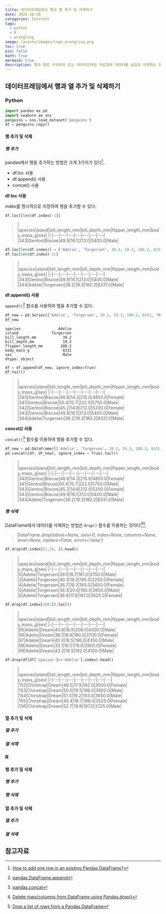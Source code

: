 ```yaml
---
title: 데이터프레임에서 행과 열 추가 및 삭제하기
date: 2024-10-20
categories: Interest
tags:
  - python
  - R
  - wrangling
image: /assets/images/logo_wrangling.png
toc: true
pin: false
math: true
mermaid: true
description: 행과 열로 구성되어 있는 데이터프레임 자료형에 데이터를 삽입과 삭제하는 방법을 알아 본다.
---
```

## 데이터프레임에서 행과 열 추가 및 삭제하기

### Python

```python
import pandas as pd
import seaborn as sns
penguins = sns.load_dataset('penguins')
df = penguins.copy()
```

#### 행 추가 및 삭제

##### 행 추가

pandas에서 행을 추가하는 방법은 크게 3가지가 있다[^1].

- df.loc 사용
- df.append() 사용
- concat() 사용

**df.loc 사용**

index를 명시적으로 지정하여 행을 추가할 수 있다.

```python
df.loc[[len(df.index)-1]]
```

> | |species|island|bill_length_mm|bill_depth_mm|flipper_length_mm|body_mass_g|sex|
|-|---|---|---|---|---|---|---|
|343|Gentoo|Biscoe|49.9|16.1|213.0|5400.0|Male|

```python
df.loc[len(df.index)] = ['Adelie', 'Torgersen', 39.2, 19.3, 180.2, 8331, 'Male']
df.loc[len(df.index)-2:]
```

> | |species|island|bill_length_mm|bill_depth_mm|flipper_length_mm|body_mass_g|sex|
|-|---|---|---|---|---|---|---|
|343|Gentoo|Biscoe|49.9|16.1|213.0|5400.0|Male|
|344|Adelie|Torgersen|39.2|19.3|180.2|8331.0|Male|

**df.append() 사용**

`append()`[^append] 함수를 사용하여 행을 추가할 수 있다.

```python
df_new = pd.Series(['Adelie', 'Torgersen', 39.2, 19.3, 180.2, 8331, 'Male'], index = df.columns)
df_new
```

	species                 Adelie
	island               Torgersen
	bill_length_mm            39.2
	bill_depth_mm             19.3
	flipper_length_mm        180.2
	body_mass_g               8331
	sex                       Male
	dtype: object

```python
df = df.append(df_new, ignore_index=True)
df.tail()
```

> | |species|island|bill_length_mm|bill_depth_mm|flipper_length_mm|body_mass_g|sex|
|-|---|---|---|---|---|---|---|
|340|Gentoo|Biscoe|46.8|14.3|215.0|4850.0|Female|
|341|Gentoo|Biscoe|50.4|15.7|222.0|5750.0|Male|
|342|Gentoo|Biscoe|45.2|14.8|212.0|5200.0|Female|
|343|Gentoo|Biscoe|49.9|16.1|213.0|5400.0|Male|
|344|Adelie|Torgersen|39.2|19.3|180.2|8331.0|Male|

**concat() 사용**

`concat()`[^concat] 함수를 이용하여 행을 추가할 수 있다.

```python
df_new = pd.DataFrame([['Adelie', 'Torgersen', 39.2, 19.3, 180.2, 8331, 'Male']], columns = df.columns)
pd.concat([df, df_new], ignore_index = True).tail()
```

> | |species|island|bill_length_mm|bill_depth_mm|flipper_length_mm|body_mass_g|sex|
|-|-|---|---|---|---|---|---|---|
|340|Gentoo|Biscoe|46.8|14.3|215.0|4850.0|Female|
|341|Gentoo|Biscoe|50.4|15.7|222.0|5750.0|Male|
|342|Gentoo|Biscoe|45.2|14.8|212.0|5200.0|Female|
|343|Gentoo|Biscoe|49.9|16.1|213.0|5400.0|Male|
|344|Adelie|Torgersen|39.2|19.3|180.2|8331.0|Male|

##### 행 삭제

DataFrame에서 데이터를 삭제하는 방법은 `drop()` 함수를 이용하는 것이다[^drop][^drop2].

> *DataFrame.drop(labels=None, axis=0, index=None, columns=None, level=None, inplace=False, errors=’raise’)*

```python
df.drop(df.index[(1,3), ]).head()
```

> | |species|island|bill_length_mm|bill_depth_mm|flipper_length_mm|body_mass_g|sex|
|-|---|---|---|---|---|---|---|
|0|Adelie|Torgersen|39.1|18.7|181.0|3750.0|Male|
|2|Adelie|Torgersen|40.3|18.0|195.0|3250.0|Female|
|4|Adelie|Torgersen|36.7|19.3|193.0|3450.0|Female|
|5|Adelie|Torgersen|39.3|20.6|190.0|3650.0|Male|
|6|Adelie|Torgersen|38.9|17.8|181.0|3625.0|Female|

```python
df.drop(df.index[100:]).tail()
```

> | |species|island|bill_length_mm|bill_depth_mm|flipper_length_mm|body_mass_g|sex|
|-|---|---|---|---|---|---|---|
|95|Adelie|Dream|40.8|18.9|208.0|4300.0|Male|
|96|Adelie|Dream|38.1|18.6|190.0|3700.0|Female|
|97|Adelie|Dream|40.3|18.5|196.0|4350.0|Male|
|98|Adelie|Dream|33.1|16.1|178.0|2900.0|Female|
|99|Adelie|Dream|43.2|18.5|192.0|4100.0|Male|

```python
df.drop(df[df['species']=='Adelie'].index).head()
```

> | |species|island|bill_length_mm|bill_depth_mm|flipper_length_mm|body_mass_g|sex|
|-|---|---|---|---|---|---|---|---|
|152|Chinstrap|Dream|46.5|17.9|192.0|3500.0|Female|
|153|Chinstrap|Dream|50.0|19.5|196.0|3900.0|Male|
|154|Chinstrap|Dream|51.3|19.2|193.0|3650.0|Male|
|155|Chinstrap|Dream|45.4|18.7|188.0|3525.0|Female|
|156|Chinstrap|Dream|52.7|19.8|197.0|3725.0|Male|


#### 열 추가 및 삭제

##### 열 추가

##### 열 삭제



### R

#### 행 추가 및 삭제

##### 행 추가

##### 행 삭제

#### 열 추가 및 삭제

##### 열 추가

##### 열 삭제


## 참고자료
[^1]: [How to add one row in an existing Pandas DataFrame?](https://www.geeksforgeeks.org/how-to-add-one-row-in-an-existing-pandas-dataframe/)

[^append]: [pandas.DataFrame.append](https://pandas.pydata.org/pandas-docs/version/1.4/reference/api/pandas.DataFrame.append.html)

[^concat]: [pandas.concat](https://pandas.pydata.org/pandas-docs/version/1.4/reference/api/pandas.concat.html?highlight=concat#pandas.concat)
[^drop]: [Delete rows/columns from DataFrame using Pandas.drop()](https://www.geeksforgeeks.org/python-delete-rows-columns-from-dataframe-using-pandas-drop/)
[^drop2]: [Drop a list of rows from a Pandas DataFrame](https://www.geeksforgeeks.org/drop-a-list-of-rows-from-a-pandas-dataframe/?ref=oin_asr2)